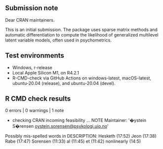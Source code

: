 ## Submission note

Dear CRAN maintainers.

This is an initial submission. The package uses sparse matrix methods and
automatic differentiation to compute the likelihood of generalized multilevel
latent variable models, often used in psychometrics.

## Test environments

* Windows, r-release
* Local Apple Silicon M1, on R4.2.1
* R-CMD-check via GitHub Actions on windows-latest, macOS-latest, ubuntu-20.04 (release), and ubuntu-20.04 (devel).


## R CMD check results

0 errors | 0 warnings | 1 note

* checking CRAN incoming feasibility ... NOTE
Maintainer: '�ystein S�rensen <oystein.sorensen@psykologi.uio.no>'

Possibly mis-spelled words in DESCRIPTION:
  Hesketh (17:52)
  Jeon (17:38)
  Rabe (17:47)
  Sorensen (11:33)
  al (11:45)
  et (11:42)
  nonlinearly (14:5)

